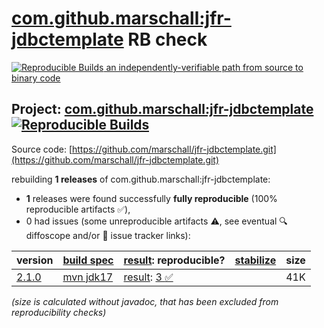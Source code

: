 [com.github.marschall:jfr-jdbctemplate](https://central.sonatype.com/artifact/com.github.marschall/jfr-jdbctemplate/versions) RB check
=======

[![Reproducible Builds](https://reproducible-builds.org/images/logos/rb.svg) an independently-verifiable path from source to binary code](https://reproducible-builds.org/)

## Project: [com.github.marschall:jfr-jdbctemplate](https://central.sonatype.com/artifact/com.github.marschall/jfr-jdbctemplate/versions) [![Reproducible Builds](https://img.shields.io/endpoint?url=https://raw.githubusercontent.com/jvm-repo-rebuild/reproducible-central/master/content/com/github/marschall/jfr-jdbctemplate/badge.json)](https://github.com/jvm-repo-rebuild/reproducible-central/blob/master/content/com/github/marschall/jfr-jdbctemplate/README.md)

Source code: [https://github.com/marschall/jfr-jdbctemplate.git](https://github.com/marschall/jfr-jdbctemplate.git)

rebuilding **1 releases** of com.github.marschall:jfr-jdbctemplate:
- **1** releases were found successfully **fully reproducible** (100% reproducible artifacts :white_check_mark:),
- 0 had issues (some unreproducible artifacts :warning:, see eventual :mag: diffoscope and/or :memo: issue tracker links):

| version | [build spec](/BUILDSPEC.md) | [result](https://reproducible-builds.org/docs/jvm/): reproducible? | [stabilize](https://github.com/google/oss-rebuild/blob/main/cmd/stabilize/README.md) | size |
| -- | --------- | ------ | ------ | -- |
| [2.1.0](https://central.sonatype.com/artifact/com.github.marschall/jfr-jdbctemplate/2.1.0/pom) | [mvn jdk17](jfr-jdbctemplate-2.1.0.buildspec) | [result](jfr-jdbctemplate-2.1.0.buildinfo): [3 :white_check_mark: ](jfr-jdbctemplate-2.1.0.buildcompare) | | 41K |

<i>(size is calculated without javadoc, that has been excluded from reproducibility checks)</i>
